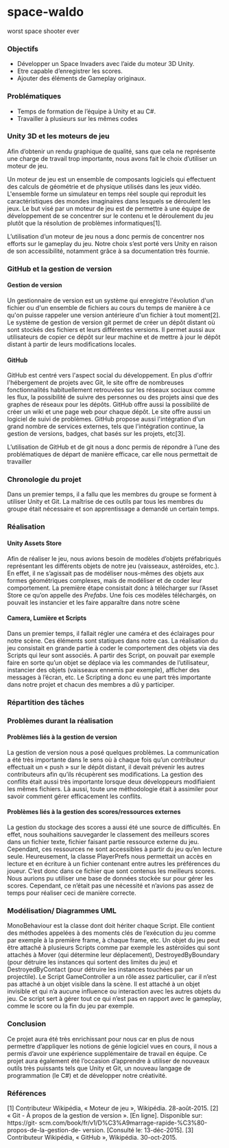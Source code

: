 # space-waldo
worst space shooter ever


### Objectifs
- Développer un Space Invaders avec l’aide du moteur 3D Unity.
- Etre capable d’enregistrer les scores.
- Ajouter des éléments de Gameplay originaux.

### Problématiques
- Temps de formation de l’équipe à Unity et au C#.
- Travailler à plusieurs sur les mêmes codes

### Unity 3D et les moteurs de jeu
Afin d’obtenir un rendu graphique de qualité, sans que cela ne représente une charge de travail trop importante, nous avons fait le choix d’utiliser un moteur de jeu.

Un moteur de jeu est un ensemble de composants logiciels qui effectuent des calculs de géométrie et de physique utilisés dans les jeux vidéo. L'ensemble forme un simulateur en temps réel souple qui reproduit les caractéristiques des mondes imaginaires dans lesquels se déroulent les jeux. Le but visé par un moteur de jeu est de permettre à une équipe de développement de se concentrer sur le contenu et le déroulement du jeu plutôt que la résolution de problèmes informatiques[1].

L’utilisation d’un moteur de jeu nous a donc permis de concentrer nos efforts sur le gameplay du jeu. Notre choix s’est porté vers Unity en raison de son accessibilité, notamment grâce à sa documentation très fournie.

### GitHub et la gestion de version
#### Gestion de version
Un gestionnaire de version est un système qui enregistre l'évolution d'un fichier ou d'un ensemble de fichiers au cours du temps de manière à ce qu'on puisse rappeler une version antérieure d'un fichier à tout moment[2]. Le système de gestion de version git permet de créer un dépôt distant où sont stockés des fichiers et leurs différentes versions. Il permet aussi aux utilisateurs de copier ce dépôt sur leur machine et de mettre à jour le dépôt distant à partir de leurs modifications locales.

#### GitHub
GitHub est centré vers l'aspect social du développement. En plus d'offrir l'hébergement de projets avec Git, le site offre de nombreuses fonctionnalités habituellement retrouvées sur les réseaux sociaux comme les flux, la possibilité de suivre des personnes ou des projets ainsi que des graphes de réseaux pour les dépôts. GitHub offre aussi la possibilité de créer un wiki et une page web pour chaque dépôt. Le site offre aussi un logiciel de suivi de problèmes. GitHub propose aussi l'intégration d'un grand nombre de services externes, tels que l'intégration continue, la gestion de versions, badges, chat basés sur les projets, etc[3].

L’utilisation de GitHub et de git nous a donc permis de répondre à l’une des problématiques de départ de manière efficace, car elle nous permettait de travailler

### Chronologie du projet
Dans un premier temps, il a fallu que les membres du groupe se forment à utiliser Unity et Git. La maîtrise de ces outils par tous les membres du groupe était nécessaire et son apprentissage a demandé un certain temps.

### Réalisation
#### Unity Assets Store
Afin de réaliser le jeu, nous avions besoin de modèles d’objets préfabriqués représentant les différents objets de notre jeu (vaisseaux, astéroïdes, etc.). En effet, il ne s’agissait pas de modéliser nous-mêmes des objets aux formes géométriques complexes, mais de modéliser et de coder leur comportement. La première étape consistait donc à télécharger sur l’Asset Store ce qu’on appelle des *Prefabs*. Une fois ces modèles téléchargés, on pouvait les instancier et les faire apparaître dans notre scène

#### Camera, Lumière et Scripts
Dans un premier temps, il fallait régler une caméra et des éclairages pour notre scène. Ces éléments sont statiques dans notre cas. La réalisation du jeu consistait en grande partie à coder le comportement des objets via des Scripts qui leur sont associés. A partir des Script, on pouvait par exemple faire en sorte qu’un objet se déplace via les commandes de l’utilisateur, instancier des objets (vaisseaux ennemis par exemple), afficher des messages à l’écran, etc. Le Scripting a donc eu une part très importante dans notre projet et chacun des membres a dû y participer.

### Répartition des tâches

### Problèmes durant la réalisation
#### Problèmes liés à la gestion de version
La gestion de version nous a posé quelques problèmes. La communication a été très importante dans le sens où à chaque fois qu’un contributeur effectuait un « push » sur le dépôt distant, il devait prévenir les autres contributeurs afin qu’ils récupèrent ses modifications. La gestion des conflits était aussi très importante lorsque deux développeurs modifiaient les mêmes fichiers. Là aussi, toute une méthodologie était à assimiler pour savoir comment gérer efficacement les conflits.

#### Problèmes liés à la gestion des scores/ressources externes
La gestion du stockage des scores a aussi été une source de difficultés. En effet, nous souhaitions sauvegarder le classement des meilleurs scores dans un fichier texte, fichier faisant partie ressource externe du jeu. Cependant, ces ressources ne sont accessibles à partir du jeu qu’en lecture seule. Heureusement, la classe PlayerPrefs nous permettait un accès en lecture et en écriture à un fichier contenant entre autres les préférences du joueur. C’est donc dans ce fichier que sont contenus les meilleurs scores. Nous aurions pu utiliser une base de données stockée sur pour gérer les scores. Cependant, ce n’était pas une nécessité et n’avions pas assez de temps pour réaliser ceci de manière correcte.

### Modélisation/ Diagrammes UML
MonoBehaviour est la classe dont doit hériter chaque Script. Elle contient des méthodes appelées à des moments clés de l’exécution du jeu comme par exemple à la première frame, à chaque frame, etc. Un objet du jeu peut être attaché à plusieurs Scripts comme par exemple les astéroïdes qui sont attachés à Mover (qui détermine leur déplacement), DestroyedByBoundary (pour détruire les instances qui sortent des limites du jeu) et DestroyedByContact (pour détruire les instances touchées par un projectile). Le Script GameController a un rôle assez particulier, car il n’est pas attaché à un objet visible dans la scène. Il est attaché à un objet invisible et qui n’a aucune influence ou interaction avec les autres objets du jeu. Ce script sert à gérer tout ce qui n’est pas en rapport avec le gameplay, comme le score ou la fin du jeu par exemple.

### Conclusion
Ce projet aura été très enrichissant pour nous car en plus de nous permettre d’appliquer les notions de génie logiciel vues en cours, il nous a permis d’avoir une expérience supplémentaire de travail en équipe. Ce projet aura également été l’occasion d’apprendre à utiliser de nouveaux outils très puissants tels que Unity et Git, un nouveau langage de programmation (le C#) et de développer notre créativité.

### Références
[1] Contributeur Wikipédia, « Moteur de jeu », Wikipédia. 28-août-2015.
[2] « Git - À propos de la gestion de version ». [En ligne]. Disponible sur: https://git-
scm.com/book/fr/v1/D%C3%A9marrage-rapide-%C3%80-propos-de-la-gestion-de-
version. [Consulté le: 13-déc-2015].
[3] Contributeur Wikipédia, « <span lang=“en”>GitHub</span> », Wikipédia. 30-oct-2015.
